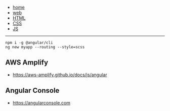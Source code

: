 - [home](/)
- [web](/web.md)
- [HTML](/web-html.md)
- [CSS](/web-css.md)
- [JS](/web-js.md)
---
```
npm i -g @angular/cli
ng new myapp --routing --style=scss
```

## AWS Amplify
- https://aws-amplify.github.io/docs/js/angular

## Angular Console
- https://angularconsole.com